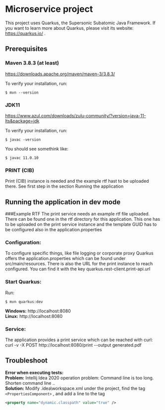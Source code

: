 
# Microservice project

This project uses Quarkus, the Supersonic Subatomic Java Framework.
If you want to learn more about Quarkus, please visit its website: https://quarkus.io/ .

## Prerequisites

### Maven 3.8.3 (at least)
https://downloads.apache.org/maven/maven-3/3.8.3/

To verify your installation, run:
```shell script
$ mvn --version
```

### JDK11
https://www.azul.com/downloads/zulu-community/?version=java-11-lts&package=jdk

To verify your installation, run:
```shell script
$ javac -version
```
You should see somethink like:
```shell script
$ javac 11.0.10
```  

### PRINT (CIB)
Print (CIB) instance is needed and the example rtf hast to be uploaded there. See first step in the section Running the 
application


## Running the application in dev mode
###Example RTF
The print service needs an example rtf file uploaded. There can be found one in the rtf directory for this
application. This one has to be uploaded on the print service instance and the template GUID has to be configured
also in the application.properties

### Configuration:
To configure specific things, like file logging or corporate proxy Quarkus offers the application.properties which
can be found under src/main/resources. There is also the URL for the print instance to reach configured. You can
find it with the key quarkus.rest-client.print-api.url

### Start Quarkus:
Run: 
```shell script
$ mvn quarkus:dev
```
**Windows:** http://localhost:8080  
**Linux:** http://localhost:8080

### Service:
The application provides a print service which can be reached with curl:
curl -v -X POST http://localhost:8080/print --output generated.pdf


## Troubleshoot
**Error when executing tests:**  
**Problem:** Intellij Idea 2020 operation problem: Command line is too long. Shorten command line ..  
**Solution:** Modify .idea\workspace.xml under the project, find the tag `<PropertiesComponent>` , and add a line to the tag  
```xml
<property name="dynamic.classpath" value="true" />
```
<br/>

